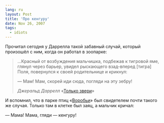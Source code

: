 ```yaml
---
lang: ru
layout: Post
title: 'Про кенгуру'
date: Nov 26, 2007
tags:
  - idiots
---
```


Прочитал сегодня у Даррелла такой забавный случай, который произошёл с ним, когда он работал в зоопарке:

> …Красный от возбуждения мальчишка, подбежав к тигровой яме, глянул через барьер, увидел рыскающего взад-вперед \[тигра\] Поля, повернулся к своей родительнице и крикнул:
>
> — Мам! Мам, скорей иди сюда, погляди на эту зебру!
>
> _Джеральд Даррелл_ «[Только звери](http://www.lib.ru/NATUR/DARREL/zweri.txt)»

И вспомнил, что в парке птиц «[Воробьи](http://www.birdspark.ru/)» был свидетелем почти такого же случая. Только там в клетке был заяц, а мальчик кричал:

— Мама! Мама, гляди — кенгуру!
